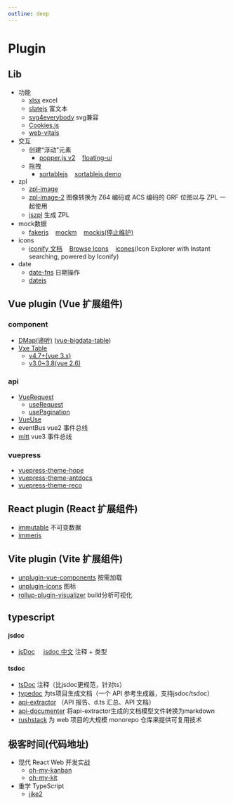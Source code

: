 ```yaml
---
outline: deep
---
```

# Plugin

## Lib
- 功能
  - [xlsx](https://docs.sheetjs.com/docs/getting-started/examples/export#live-demo) excel
  - [slatejs](https://docs.slatejs.org/) 富文本
  - [svg4everybody](https://www.npmjs.com/package/svg4everybody) svg兼容
  - [Cookies.js](https://github.com/ScottHamper/Cookies)
  - [web-vitals](https://www.npmjs.com/package/web-vitals)
- 交互
  - 创建“浮动”元素
    - [popper.js v2](https://popper.js.org/docs/v2/) &nbsp;&nbsp;&nbsp;[floating-ui](https://floating-ui.com/docs/getting-started) 
  - 拖拽
    - [sortablejs](https://github.com/SortableJS/Sortable) &nbsp;&nbsp;&nbsp;[sortablejs demo](https://sortablejs.github.io/Sortable/) 
- zpl
  - [zpl-image](https://www.npmjs.com/package/zpl-image)
  - [zpl-image-2](https://www.npmjs.com/package/zpl-image-2) 图像转换为 Z64 编码或 ACS 编码的 GRF 位图以与 ZPL 一起使用
  - [jszpl](https://www.npmjs.com/package/jszpl) 生成 ZPL
- mock数据
  - [fakerjs](https://fakerjs.dev/guide/) &nbsp;&nbsp;&nbsp;[mockm](https://github.com/wll8/mockm) &nbsp;&nbsp;&nbsp;[mockjs(停止维护)](https://github.com/nuysoft/Mock/wiki/Getting-Started) 
- icons
  - [iconify 文档](https://iconify.design/docs/) &nbsp;&nbsp;&nbsp;[Browse Icons](https://icon-sets.iconify.design/) &nbsp;&nbsp;&nbsp;[icones](https://icones.js.org/)(Icon Explorer with Instant searching, powered by Iconify)
- date
  - [date-fns](https://date-fns.org/docs/Getting-Started) 日期操作
  - [datejs](https://day.js.org/docs/en/installation/installation)
## Vue plugin (Vue 扩展组件)
### component
- [DMap(谛听)](https://juejin.cn/post/6844903593284206605) ([vue-bigdata-table](https://github.com/lison16/vue-bigdata-table))
- [Vxe Table](https://vxetable.cn/#/start/install)
  - [v4.7+(vue 3.x)](https://vxetable.cn/v4/#/start/install)
  - [v3.0~3.8(vue 2.6)](https://vxetable.cn/v3.8/#/table/start/install)
### api
- [VueRequest](https://cn.attojs.org/guide/introduction.html#%E4%B8%BA%E4%BB%80%E4%B9%88%E9%80%89%E6%8B%A9-vuerequest)
  - [useRequest](https://cn.attojs.org/api/#%E5%85%AC%E5%85%B1-api)
  - [usePagination](https://cn.attojs.org/api/pagination.html)
- [VueUse](https://vueuse.org/guide/)
- eventBus vue2 事件总线
- [mitt](https://github.com/developit/mitt) vue3 事件总线
### vuepress
- [vuepress-theme-hope](https://github.com/vuepress-theme-hope/vuepress-theme-hope?tab=readme-ov-file)
- [vuepress-theme-antdocs](https://github.com/zpfz/vuepress-theme-antdocs)
- [vuepress-theme-reco](https://github.com/vuepress-reco/vuepress-theme-reco)

## React plugin (React 扩展组件)
- [immutable](https://immutable-js.com/) 不可变数据
- [immerjs](https://immerjs.github.io/immer/zh-CN/)

## Vite plugin (Vite 扩展组件)
- [unplugin-vue-components](https://www.npmjs.com/package/unplugin-vue-components#Configuration) 按需加载
- [unplugin-icons](https://www.npmjs.com/package/unplugin-icons#auto-importing#Migrate%20from%20vite-plugin-icons) 图标
- [rollup-plugin-visualizer](https://www.npmjs.com/package/rollup-plugin-visualizer) build分析可视化

## typescript
#### jsdoc
- [jsDoc](https://jsdoc.app/) &nbsp;&nbsp;&nbsp; [jsdoc 中文](https://www.jsdoc.com.cn/) 注释 + 类型
#### tsdoc
- [tsDoc](https://tsdoc.org/) 注释（比jsdoc更规范，针对ts）
- [typedoc](https://typedoc.org/) 为ts项目生成文档（一个 API 参考生成器，支持jsdoc/tsdoc）
- [api-extractor](https://api-extractor.com/pages/setup/invoking/) （API 报告、d.ts 汇总、API 文档）
- [api-documenter](https://www.npmjs.com/package/@microsoft/) 将api-extractor生成的文档模型文件转换为markdown
- [rushstack](https://rushstack.io/zh-cn/) 为 web 项目的大规模 monorepo 仓库来提供可复用技术

## 极客时间(代码地址)
- 现代 React Web 开发实战
  - [oh-my-kanban](https://gitee.com/evisong/geektime-column-oh-my-kanban)
  - [oh-my-kit](https://gitee.com/evisong/geektime-column-oh-my-kit)
- 重学 TypeScript
  - [jike2](https://github.com/aimingoo/jike2)
